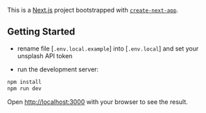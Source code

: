 This is a [Next.js](https://nextjs.org/) project bootstrapped with [`create-next-app`](https://github.com/vercel/next.js/tree/canary/packages/create-next-app).

## Getting Started

- rename file [`.env.local.example`] into [`.env.local`] and set your unsplash API token

- run the development server:

```bash
npm install
npm run dev
```

Open [http://localhost:3000](http://localhost:3000) with your browser to see the result.